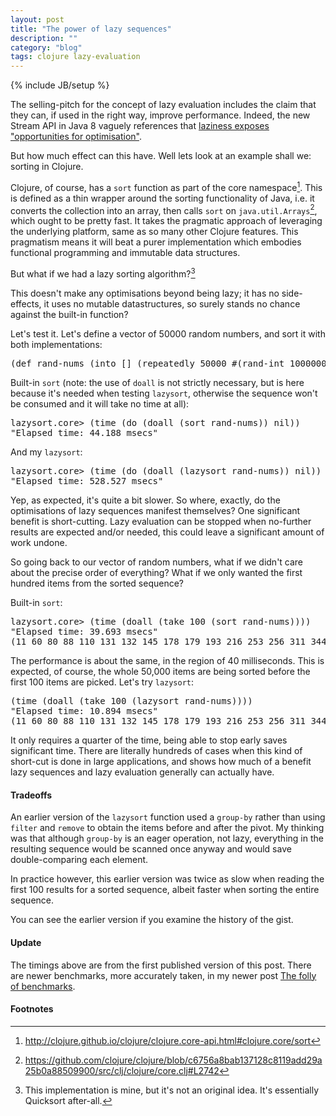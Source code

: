 ```yaml
---
layout: post
title: "The power of lazy sequences"
description: ""
category: "blog"
tags: clojure lazy-evaluation
---
```

{% include JB/setup %}

The selling-pitch for the concept of lazy evaluation includes the claim that they can, if used in the right way, improve performance.  Indeed, the new Stream API in Java 8 vaguely references that [laziness exposes "opportunities for optimisation"](http://download.java.net/jdk8/docs/api/java/util/stream/package-summary.html).

But how much effect can this have.  Well lets look at an example shall we: sorting in Clojure.

Clojure, of course, has a ```sort``` function as part of the core namespace[^1].  This is defined as a thin wrapper around the sorting functionality of Java, i.e. it converts the collection into an array, then calls ```sort``` on ```java.util.Arrays```[^2], which ought to be pretty fast.  It takes the pragmatic approach of leveraging the underlying platform, same as so many other Clojure features.  This pragmatism means it will beat a purer implementation which embodies functional programming and immutable data structures.

But what if we had a lazy sorting algorithm?[^3]

<script src="https://gist.github.com/benashford/9716335.js"></script>

This doesn't make any optimisations beyond being lazy; it has no side-effects, it uses no mutable datastructures, so surely stands no chance against the built-in function?

Let's test it.  Let's define a vector of 50000 random numbers, and sort it with both implementations:

<pre>
(def rand-nums (into [] (repeatedly 50000 #(rand-int 1000000))))
</pre>

Built-in ```sort``` (note: the use of ```doall``` is not strictly necessary, but is here because it's needed when testing ```lazysort```, otherwise the sequence won't be consumed and it will take no time at all):

<pre>
lazysort.core> (time (do (doall (sort rand-nums)) nil))
"Elapsed time: 44.188 msecs"
</pre>

And my ```lazysort```:

<pre>
lazysort.core> (time (do (doall (lazysort rand-nums)) nil))
"Elapsed time: 528.527 msecs"
</pre>

Yep, as expected, it's quite a bit slower.  So where, exactly, do the optimisations of lazy sequences manifest themselves?  One significant benefit is short-cutting.  Lazy evaluation can be stopped when no-further results are expected and/or needed, this could leave a significant amount of work undone.

So going back to our vector of random numbers, what if we didn't care about the precise order of everything?  What if we only wanted the first hundred items from the sorted sequence?

Built-in ```sort```:

<pre>
lazysort.core> (time (doall (take 100 (sort rand-nums))))
"Elapsed time: 39.693 msecs"
(11 60 80 88 110 131 132 145 178 179 193 216 253 256 311 344 354 381 424 424 477 478 520 527 646 658 676 677 684 696 716 721 737 775 812 821 843 848 864 902 939 939 947 949 949 962 969 980 989 1064 1069 1075 1173 1196 1199 1204 1209 1218 1236 1240 1285 1293 1346 1359 1369 1432 1477 1494 1508 1518 1553 1560 1603 1672 1710 1719 1772 1775 1795 1797 1824 1856 1864 1895 1932 1940 2020 2021 2075 2088 2098 2102 2105 2126 2143 2157 2164 2263 2263 2279)
</pre>

The performance is about the same, in the region of 40 milliseconds.  This is expected, of course, the whole 50,000 items are being sorted before the first 100 items are picked.  Let's try ```lazysort```:

<pre>
(time (doall (take 100 (lazysort rand-nums))))
"Elapsed time: 10.894 msecs"
(11 60 80 88 110 131 132 145 178 179 193 216 253 256 311 344 354 381 424 424 477 478 520 527 646 658 676 677 684 696 716 721 737 775 812 821 843 848 864 902 939 939 947 949 949 962 969 980 989 1064 1069 1075 1173 1196 1199 1204 1209 1218 1236 1240 1285 1293 1346 1359 1369 1432 1477 1494 1508 1518 1553 1560 1603 1672 1710 1719 1772 1775 1795 1797 1824 1856 1864 1895 1932 1940 2020 2021 2075 2088 2098 2102 2105 2126 2143 2157 2164 2263 2263 2279)
</pre>

It only requires a quarter of the time, being able to stop early saves significant time.  There are literally hundreds of cases when this kind of short-cut is done in large applications, and shows how much of a benefit lazy sequences and lazy evaluation generally can actually have.

#### Tradeoffs ####

An earlier version of the ```lazysort``` function used a ```group-by``` rather than using ```filter``` and ```remove``` to obtain the items before and after the pivot.  My thinking was that although ```group-by``` is an eager operation, not lazy, everything in the resulting sequence would be scanned once anyway and would save double-comparing each element.

In practice however, this earlier version was twice as slow when reading the first 100 results for a sorted sequence, albeit faster when sorting the entire sequence.

You can see the earlier version if you examine the history of the gist.

#### Update ####

The timings above are from the first published version of this post.  There are newer benchmarks, more accurately taken, in my newer post [The folly of benchmarks](/blog/2014/12/07/the-folly-of-benchmarks).

#### Footnotes ####

[^1]: <a href="http://clojure.github.io/clojure/clojure.core-api.html#clojure.core/sort">http://clojure.github.io/clojure/clojure.core-api.html#clojure.core/sort</a>
[^2]: <a href="https://github.com/clojure/clojure/blob/c6756a8bab137128c8119add29a25b0a88509900/src/clj/clojure/core.clj#L2742">https://github.com/clojure/clojure/blob/c6756a8bab137128c8119add29a25b0a88509900/src/clj/clojure/core.clj#L2742</a>
[^3]: This implementation is mine, but it's not an original idea.  It's essentially Quicksort after-all.
